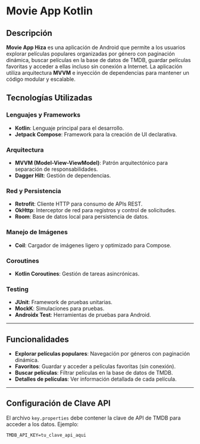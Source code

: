 # Movie App Kotlin

## Descripción
**Movie App Hiza** es una aplicación de Android que permite a los usuarios explorar películas populares organizadas por género con paginación dinámica, buscar películas en la base de datos de TMDB, guardar películas favoritas y acceder a ellas incluso sin conexión a Internet. La aplicación utiliza arquitectura **MVVM** e inyección de dependencias para mantener un código modular y escalable.

## Tecnologías Utilizadas

### Lenguajes y Frameworks
- **Kotlin**: Lenguaje principal para el desarrollo.
- **Jetpack Compose**: Framework para la creación de UI declarativa.

### Arquitectura
- **MVVM (Model-View-ViewModel)**: Patrón arquitectónico para separación de responsabilidades.
- **Dagger Hilt**: Gestión de dependencias.

### Red y Persistencia
- **Retrofit**: Cliente HTTP para consumo de APIs REST.
- **OkHttp**: Interceptor de red para registros y control de solicitudes.
- **Room**: Base de datos local para persistencia de datos.

### Manejo de Imágenes
- **Coil**: Cargador de imágenes ligero y optimizado para Compose.

### Coroutines
- **Kotlin Coroutines**: Gestión de tareas asincrónicas.

### Testing
- **JUnit**: Framework de pruebas unitarias.
- **MockK**: Simulaciones para pruebas.
- **Androidx Test**: Herramientas de pruebas para Android.

---

## Funcionalidades
- **Explorar películas populares**: Navegación por géneros con paginación dinámica.
- **Favoritos**: Guardar y acceder a películas favoritas (sin conexión).
- **Buscar películas**: Filtrar películas en la base de datos de TMDB.
- **Detalles de películas**: Ver información detallada de cada película.

---

## Configuración de Clave API
El archivo `key.properties` debe contener la clave de API de TMDB para acceder a los datos. Ejemplo:
```properties
TMDB_API_KEY=tu_clave_api_aqui
